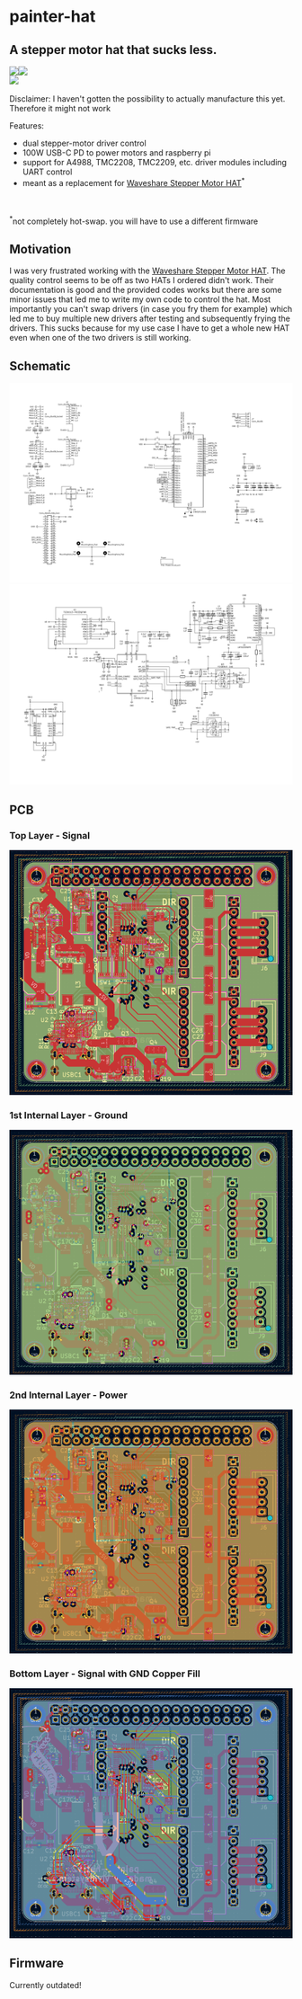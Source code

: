 # painter-hat
## A stepper motor hat that sucks less.
<div style="display: flex; flex-direction: row;">
<img src="https://hackatime-badge.hackclub.com/U097J2YPW1H/painter-hat"/>
<img src="https://hackatime-badge.hackclub.com/U097J2YPW1H/Power"/>
</div>
<img src="https://hc-cdn.hel1.your-objectstorage.com/s/v3/32814693a7429157070cbaf002cda52a4ebbe66b_painter-hat.png"/>


Disclaimer: I haven't gotten the possibility to actually manufacture this yet. Therefore it might not work

Features:
* dual stepper-motor driver control <br>
* 100W USB-C PD to power motors and raspberry pi <br>
* support for A4988, TMC2208, TMC2209, etc. driver modules including UART control <br>
* meant as a replacement for [Waveshare Stepper Motor HAT](https://www.waveshare.com/wiki/Stepper_Motor_HAT)<sup>*</sup> <br><br><br>


<sup>*</sup>not completely hot-swap. you will have to use a different firmware

## Motivation 
I was very frustrated working with the [Waveshare Stepper Motor HAT](https://www.waveshare.com/wiki/Stepper_Motor_HAT).
The quality control seems to be off as two HATs I ordered didn't work. 
Their documentation is good and the provided codes works but there are some minor issues that led me to write my own code to
control the hat. Most importantly you can't swap drivers (in case you fry them for example) which led me to buy multiple
new drivers after testing and subsequently frying the drivers. This sucks because for my use case I have to get a whole
new HAT even when one of the two drivers is still working.

## Schematic
![Schematic Main](images/schematic-1.png)
![Schematic Power](images/schematic-2.png)

## PCB
### Top Layer - Signal
![PCB Top](images/painter-hat-pcb-top.png)
### 1st Internal Layer - Ground 
![PCB GND](images/painter-hat-pcb-gnd-plane.png)
### 2nd Internal Layer - Power 
![PCB Power](images/painter-hat-pcb-power-plane.png)
### Bottom Layer - Signal with GND Copper Fill 
![PCB Bottom](images/painter-hat-pcb-bottom.png)

## Firmware
Currently outdated!

